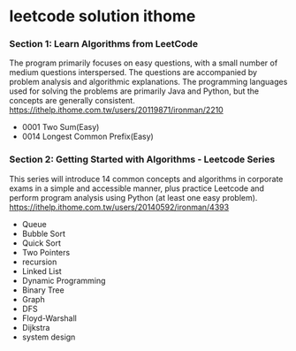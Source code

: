 # leetcode solution ithome

### Section 1: Learn Algorithms from LeetCode

The program primarily focuses on easy questions, with a small number of medium questions interspersed. The questions are accompanied by problem analysis and algorithmic explanations.
The programming languages used for solving the problems are primarily Java and Python, but the concepts are generally consistent.
https://ithelp.ithome.com.tw/users/20119871/ironman/2210

- 0001 Two Sum(Easy)
- 0014 Longest Common Prefix(Easy)


### Section 2: Getting Started with Algorithms - Leetcode Series 

This series will introduce 14 common concepts and algorithms in corporate exams in a simple and accessible manner, plus practice Leetcode and perform program analysis using Python (at least one easy problem).
https://ithelp.ithome.com.tw/users/20140592/ironman/4393
- Queue
- Bubble Sort
- Quick Sort
- Two Pointers
- recursion
- Linked List
- Dynamic Programming
- Binary Tree
- Graph
- DFS
- Floyd-Warshall
- Dijkstra
- system design

